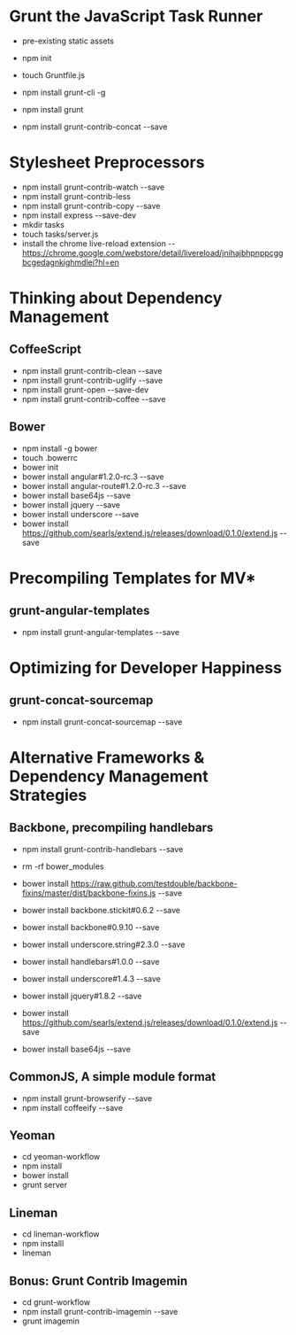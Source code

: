 # Grunt the JavaScript Task Runner

- pre-existing static assets
- npm init
- touch Gruntfile.js

- npm install grunt-cli -g
- npm install grunt
- npm install grunt-contrib-concat --save

# Stylesheet Preprocessors

- npm install grunt-contrib-watch  --save
- npm install grunt-contrib-less
- npm install grunt-contrib-copy --save
- npm install express --save-dev
- mkdir tasks
- touch tasks/server.js
- install the chrome live-reload extension
-- https://chrome.google.com/webstore/detail/livereload/jnihajbhpnppcggbcgedagnkighmdlei?hl=en

# Thinking about Dependency Management

## CoffeeScript

- npm install grunt-contrib-clean --save
- npm install grunt-contrib-uglify --save
- npm install grunt-open --save-dev
- npm install grunt-contrib-coffee --save

## Bower

- npm install -g bower
- touch .bowerrc
- bower init
- bower install angular#1.2.0-rc.3 --save
- bower install angular-route#1.2.0-rc.3 --save
- bower install base64js --save
- bower install jquery --save
- bower install underscore --save
- bower install https://github.com/searls/extend.js/releases/download/0.1.0/extend.js --save

# Precompiling Templates for MV*

## grunt-angular-templates

- npm install grunt-angular-templates --save

# Optimizing for Developer Happiness

## grunt-concat-sourcemap

- npm install grunt-concat-sourcemap --save

# Alternative Frameworks & Dependency Management Strategies

## Backbone, precompiling handlebars

- npm install grunt-contrib-handlebars --save

- rm -rf bower_modules
- bower install https://raw.github.com/testdouble/backbone-fixins/master/dist/backbone-fixins.js --save
- bower install backbone.stickit#0.6.2 --save
- bower install backbone#0.9.10 --save
- bower install underscore.string#2.3.0 --save
- bower install handlebars#1.0.0 --save
- bower install underscore#1.4.3 --save
- bower install jquery#1.8.2 --save
- bower install https://github.com/searls/extend.js/releases/download/0.1.0/extend.js --save
- bower install base64js --save

## CommonJS, A simple module format

- npm install grunt-browserify --save
- npm install coffeeify --save

## Yeoman

- cd yeoman-workflow
- npm install
- bower install
- grunt server

## Lineman

- cd lineman-workflow
- npm installl
- lineman

## Bonus: Grunt Contrib Imagemin

- cd grunt-workflow
- npm install grunt-contrib-imagemin --save
- grunt imagemin
